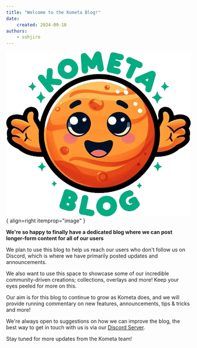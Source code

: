 ```yaml
---
title: "Welcome to the Kometa Blog!"
date:
    created: 2024-09-10
authors:
    - sohjiro
---
```


![Welcome Mascot](../images/mascot-welcome.png){ align=right itemprop="image" }

**We're so happy to finally have a dedicated blog where we can post longer-form content for all of our users**

We plan to use this blog to help us reach our users who don't follow us on Discord, which is where we have primarily posted updates and announcements.

We also want to use this space to showcase some of our incredible community-driven creations; collections, overlays and more! Keep your eyes peeled for more on this.

<!-- more -->

Our aim is for this blog to continue to grow as Kometa does, and we will provide running commentary on new features, announcements, tips & tricks and more!

We're always open to suggestions on how we can improve the blog, the best way to get in touch with us is via our [Discord Server](https://kometa.wiki/en/nightly/link/).

Stay tuned for more updates from the Kometa team!
